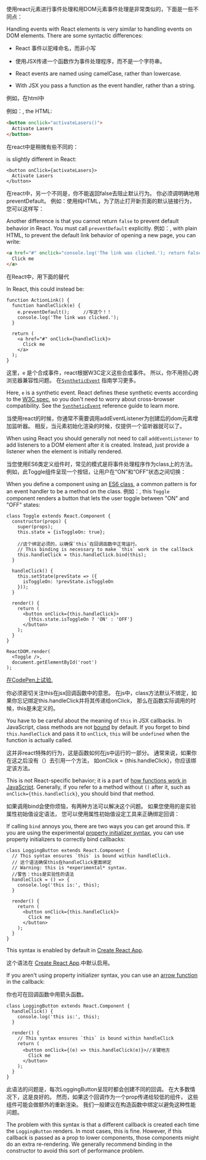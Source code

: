 使用react元素进行事件处理和用DOM元素事件处理是非常类似的，下面是一些不同点：

Handling events with React elements is very similar to handling events on DOM elements. There are some syntactic differences:

* React 事件以驼峰命名，而非小写
* 使用JSX传递一个函数作为事件处理程序，而不是一个字符串。


* React events are named using camelCase, rather than lowercase.
* With JSX you pass a function as the event handler, rather than a string.

例如，在html中

例如：, the HTML:

```html
<button onclick="activateLasers()">
  Activate Lasers
</button>
```
在react中是稍微有些不同的：

is slightly different in React:

```js{1}
<button onClick={activateLasers}>
  Activate Lasers
</button>
```
在react中，另一个不同是，你不能返回false去阻止默认行为。
你必须调明确地用preventDefault。
例如：使用纯HTML，为了防止打开新页面的默认链接行为，您可以这样写：

Another difference is that you cannot return `false` to prevent default behavior in React. You must call `preventDefault` explicitly. 例如：, with plain HTML, to prevent the default link behavior of opening a new page, you can write:

```html
<a href="#" onclick="console.log('The link was clicked.'); return false">
  Click me
</a>
```

在React中，用下面的替代

In React, this could instead be:

```js{2-5,8}
function ActionLink() {
  function handleClick(e) {
    e.preventDefault();     //写这个！！
    console.log('The link was clicked.');
  }

  return (
    <a href="#" onClick={handleClick}>
      Click me
    </a>
  );
}
```
这里，`e` 是个合成事件，react根据W3C定义这些合成事件。
所以，你不用担心跨浏览器兼容性问题。
在[`SyntheticEvent`](/react/docs/events.html)  指南学习更多。

Here, `e` is a synthetic event. React defines these synthetic events according to the [W3C spec](https://www.w3.org/TR/DOM-Level-3-Events/), so you don't need to worry about cross-browser compatibility. See the [`SyntheticEvent`](/react/docs/events.html) reference guide to learn more.

当使用react的时候，你通常不需要调用addEventListener为创建后的dom元素增加监听器。
相反，当元素初始化渲染的时候，仅提供一个监听器就可以了。

When using React you should generally not need to call `addEventListener` to add listeners to a DOM element after it is created. Instead, just provide a listener when the element is initially rendered.

当您使用ES6类定义组件时，常见的模式是将事件处理程序作为class上的方法。
例如，此Toggle组件呈现一个按钮，让用户在“ON”和“OFF”状态之间切换：

When you define a component using an [ES6 class](https://developer.mozilla.org/en/docs/Web/JavaScript/Reference/Classes), a common pattern is for an event handler to be a method on the class. 例如：, this `Toggle` component renders a button that lets the user toggle between "ON" and "OFF" states:

```js{6,7,10-14,18}
class Toggle extends React.Component {
  constructor(props) {
    super(props);
    this.state = {isToggleOn: true};

    //这个绑定必须的，以确保`this`在回调函数中正常运行。
    // This binding is necessary to make `this` work in the callback
    this.handleClick = this.handleClick.bind(this);
  }

  handleClick() {
    this.setState(prevState => ({
      isToggleOn: !prevState.isToggleOn
    }));
  }

  render() {
    return (
      <button onClick={this.handleClick}>
        {this.state.isToggleOn ? 'ON' : 'OFF'}
      </button>
    );
  }
}

ReactDOM.render(
  <Toggle />,
  document.getElementById('root')
);
```

[在CodePen上试验.](http://codepen.io/gaearon/pen/xEmzGg?editors=0010)

你必须密切关注this在jsx回调函数中的意思。
在js中，class方法默认不绑定，如果你忘记绑定this.handleClick并将其传递给onClick，
那么在函数实际调用的时候，this是未定义的。

You have to be careful about the meaning of `this` in JSX callbacks. In JavaScript, class methods are not [bound](https://developer.mozilla.org/en/docs/Web/JavaScript/Reference/Global_objects/Function/bind) by default. If you forget to bind `this.handleClick` and pass it to `onClick`, `this` will be `undefined` when the function is actually called.

这并非react特殊的行为，这是函数如何在js中运行的一部分。
通常来说，如果你在这之后没有（）去引用一个方法，
如onClick = {this.handleClick}，你应该绑定该方法。

This is not React-specific behavior; it is a part of [how functions work in JavaScript](https://www.smashingmagazine.com/2014/01/understanding-javascript-function-prototype-bind/). Generally, if you refer to a method without `()` after it, such as `onClick={this.handleClick}`, you should bind that method.

如果调用bind会使你烦恼，有两种方法可以解决这个问题。
如果您使用的是实验 属性初始值设定语法，
您可以使用属性初始值设定工具来正确绑定回调：

If calling `bind` annoys you, there are two ways you can get around this. If you are using the experimental [property initializer syntax](https://babeljs.io/docs/plugins/transform-class-properties/), you can use property initializers to correctly bind callbacks:

```js{2-6}
class LoggingButton extends React.Component {
  // This syntax ensures `this` is bound within handleClick.
  // 这个语法确保this在handleClick里面绑定
  // Warning: this is *experimental* syntax.
  //警告：this是实验性的语法
  handleClick = () => {
    console.log('this is:', this);
  }

  render() {
    return (
      <button onClick={this.handleClick}>
        Click me
      </button>
    );
  }
}
```

This syntax is enabled by default in [Create React App](https://github.com/facebookincubator/create-react-app).

这个语法在 [Create React App](https://github.com/facebookincubator/create-react-app).中默认启用。

If you aren't using property initializer syntax, you can use an [arrow function](https://developer.mozilla.org/en/docs/Web/JavaScript/Reference/Functions/Arrow_functions) in the callback:

你也可在回调函数中用箭头函数。

```js{7-9}
class LoggingButton extends React.Component {
  handleClick() {
    console.log('this is:', this);
  }

  render() {
    // This syntax ensures `this` is bound within handleClick
    return (
      <button onClick={(e) => this.handleClick(e)}>//关键地方
        Click me
      </button>
    );
  }
}
```

此语法的问题是，每次LoggingButton呈现时都会创建不同的回调。
在大多数情况下，这是良好的。
 然而，如果这个回调作为一个prop传递给较低的组件，
 这些组件可能会做额外的重新渲染。 
我们一般建议在构造函数中绑定以避免这种性能问题。

The problem with this syntax is that a different callback is created each time the `LoggingButton` renders. In most cases, this is fine. However, if this callback is passed as a prop to lower components, those components might do an extra re-rendering. We generally recommend binding in the constructor to avoid this sort of performance problem.
